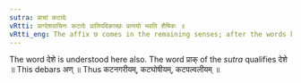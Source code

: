 ```yaml
---
sutra: प्राचां कटादेः
vRtti: प्राग्देशवाचिनः कटादेः प्रातिपदिकाच्छः प्रत्ययो भवति शैषिकः ॥
vRtti_eng: The affix छ comes in the remaining senses; after the words beginning with कट denoting the places of the East-folk.
---
```

The word देशे is understood here also. The word प्राक् of the _sutra_ qualifies देशे ॥ This debars अण् ॥ Thus कटनगरीयम्, कटघोषीयम्, कटपल्वलीयम् ॥
